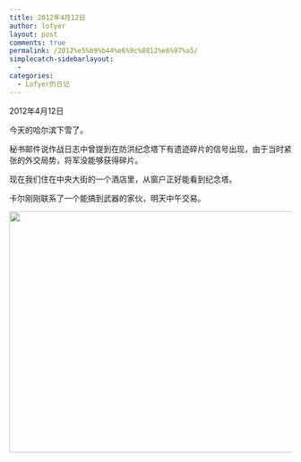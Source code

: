 ```yaml
---
title: 2012年4月12日
author: lofyer
layout: post
comments: true
permalink: /2012%e5%b9%b44%e6%9c%8812%e6%97%a5/
simplecatch-sidebarlayout:
  - 
categories:
  - Lofyer的日记
---
```

2012年4月12日

今天的哈尔滨下雪了。

秘书邮件说作战日志中曾提到在防洪纪念塔下有遗迹碎片的信号出现，由于当时紧张的外交局势，将军没能够获得碎片。

现在我们住在中央大街的一个酒店里，从窗户正好能看到纪念塔。

卡尔刚刚联系了一个能搞到武器的家伙，明天中午交易。

[<img class="alignnone size-full wp-image-1140" title="1134" src="http://lofyer.org/wp-content/uploads/2012/04/1134.jpg" alt="" width="645" height="431" />][1]

 [1]: http://lofyer.org/wp-content/uploads/2012/04/1134.jpg
